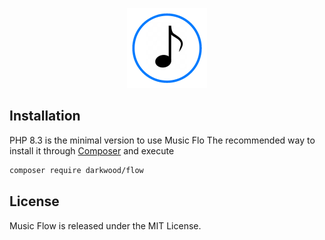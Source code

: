 <p align="center">
  <a href="https://github.com/matyo91/music-flow">
    <img src="public/logo.png" width="auto" height="128px" alt="Flow">
  </a>
</p>

## Installation

PHP 8.3 is the minimal version to use Music Flo
The recommended way to install it through [Composer](http://getcomposer.org) and execute

```bash
composer require darkwood/flow
```

## License

Music Flow is released under the MIT License.
